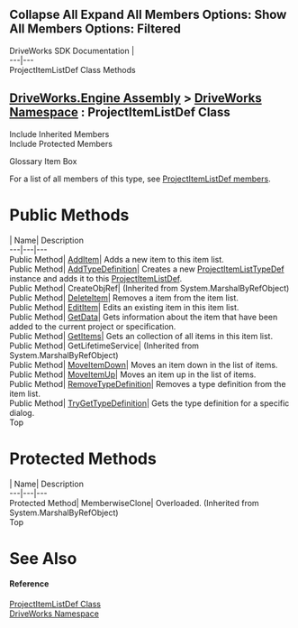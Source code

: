 Collapse All Expand All Members Options: Show All  Members Options: Filtered   
---  
DriveWorks SDK Documentation  |   
---|---  
ProjectItemListDef Class Methods   
  
[DriveWorks.Engine Assembly](topic2156.md) > [DriveWorks Namespace](topic2159.md) : ProjectItemListDef Class  
---  
  
Include Inherited Members    
Include Protected Members    


Glossary Item Box

For a list of all members of this type, see [ProjectItemListDef members](topic4512.md).

# Public Methods

| Name| Description  
---|---|---  
Public Method| [AddItem](topic4517.md)| Adds a new item to this item list.   
Public Method| [AddTypeDefinition](topic4518.md)| Creates a new [ProjectItemListTypeDef](topic4533.md) instance and adds it to this [ProjectItemListDef](topic4511.md).   
Public Method| CreateObjRef|  (Inherited from System.MarshalByRefObject)  
Public Method| [DeleteItem](topic4519.md)| Removes a item from the item list.   
Public Method| [EditItem](topic4520.md)| Edits an existing item in this item list.   
Public Method| [GetData](topic4521.md)| Gets information about the item that have been added to the current project or specification.   
Public Method| [GetItems](topic4522.md)| Gets an collection of all items in this item list.   
Public Method| GetLifetimeService|  (Inherited from System.MarshalByRefObject)  
Public Method| [MoveItemDown](topic4523.md)| Moves an item down in the list of items.   
Public Method| [MoveItemUp](topic4524.md)| Moves an item up in the list of items.   
Public Method| [RemoveTypeDefinition](topic4525.md)| Removes a type definition from the item list.   
Public Method| [TryGetTypeDefinition](topic4526.md)| Gets the type definition for a specific dialog.   
Top

# Protected Methods

| Name| Description  
---|---|---  
Protected Method| MemberwiseClone| Overloaded. (Inherited from System.MarshalByRefObject)  
Top

# See Also

#### Reference

[ProjectItemListDef Class](topic4511.md)   
[DriveWorks Namespace](topic2159.md)


